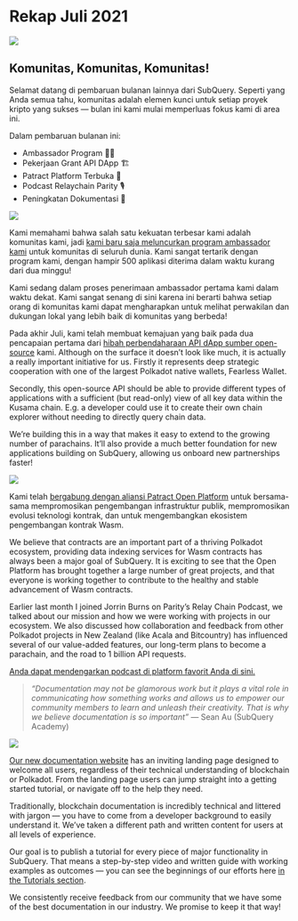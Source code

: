 # Rekap Juli 2021

![](https://miro.medium.com/max/1400/1*2z3_9s-SY7dAvfe6xf9IDA.png)

## Komunitas, Komunitas, Komunitas!


Selamat datang di pembaruan bulanan lainnya dari SubQuery. Seperti yang Anda semua tahu, komunitas adalah elemen kunci untuk setiap proyek kripto yang sukses — bulan ini kami mulai memperluas fokus kami di area ini.

Dalam pembaruan bulanan ini:

-   Ambassador Program 👩💼
-   Pekerjaan Grant API DApp 🏗
-   Patract Platform Terbuka 🌃
-   Podcast Relaychain Parity 🎙
-   Peningkatan Dokumentasi 📑


![](https://miro.medium.com/max/1400/0*pe3Z3x1lGb_RLa5x)

Kami memahami bahwa salah satu kekuatan terbesar kami adalah komunitas kami, jadi [kami baru saja meluncurkan program ambassador kami](https://subquery.medium.com/introducing-the-subquery-ambassador-program-aa82613ab804) untuk komunitas di seluruh dunia. Kami sangat tertarik dengan program kami, dengan hampir 500 aplikasi diterima dalam waktu kurang dari dua minggu!

Kami sedang dalam proses penerimaan ambassador pertama kami dalam waktu dekat. Kami sangat senang di sini karena ini berarti bahwa setiap orang di komunitas kami dapat mengharapkan untuk melihat perwakilan dan dukungan lokal yang lebih baik di komunitas yang berbeda!

Pada akhir Juli, kami telah membuat kemajuan yang baik pada dua pencapaian pertama dari [hibah perbendaharaan API dApp sumber open-source](https://kusama.polkassembly.io/treasury/95) kami. Although on the surface it doesn’t look like much, it is actually a really important initiative for us. Firstly it represents deep strategic cooperation with one of the largest Polkadot native wallets, Fearless Wallet.

Secondly, this open-source API should be able to provide different types of applications with a sufficient (but read-only) view of all key data within the Kusama chain. E.g. a developer could use it to create their own chain explorer without needing to directly query chain data.

We’re building this in a way that makes it easy to extend to the growing number of parachains. It’ll also provide a much better foundation for new applications building on SubQuery, allowing us onboard new partnerships faster!

![](https://miro.medium.com/max/1400/0*AhM68fyjjSp_2edZ)

Kami telah [bergabung dengan aliansi Patract Open Platform](https://subquery.medium.com/subquery-is-joining-the-patract-open-platform-91682c748a57) untuk bersama-sama mempromosikan pengembangan infrastruktur publik, mempromosikan evolusi teknologi kontrak, dan untuk mengembangkan ekosistem pengembangan kontrak Wasm.

We believe that contracts are an important part of a thriving Polkadot ecosystem, providing data indexing services for Wasm contracts has always been a major goal of SubQuery. It is exciting to see that the Open Platform has brought together a large number of great projects, and that everyone is working together to contribute to the healthy and stable advancement of Wasm contracts.

Earlier last month I joined Jorrin Burns on Parity’s Relay Chain Podcast, we talked about our mission and how we were working with projects in our ecosystem. We also discussed how collaboration and feedback from other Polkadot projects in New Zealand (like Acala and Bitcountry) has influenced several of our value-added features, our long-term plans to become a parachain, and the road to 1 billion API requests.

[Anda dapat mendengarkan podcast di platform favorit Anda di sini.](https://relaychain.fm/35-querying-the-worlds-data-with-subquery)

> _“Documentation may not be glamorous work but it plays a vital role in communicating how something works and allows us to empower our community members to learn and unleash their creativity. That is why we believe documentation is so important”_ — Sean Au (SubQuery Academy)

![](https://miro.medium.com/max/1200/0*tvcfXFxHc6shdmAy.gif)

[Our new documentation website](https://doc.subquery.network/) has an inviting landing page designed to welcome all users, regardless of their technical understanding of blockchain or Polkadot. From the landing page users can jump straight into a getting started tutorial, or navigate off to the help they need.

Traditionally, blockchain documentation is incredibly technical and littered with jargon — you have to come from a developer background to easily understand it. We’ve taken a different path and written content for users at all levels of experience.

Our goal is to publish a tutorial for every piece of major functionality in SubQuery. That means a step-by-step video and written guide with working examples as outcomes — you can see the beginnings of our efforts here [in the Tutorials section](https://doc.subquery.network/tutorials_examples/howto.html).

We consistently receive feedback from our community that we have some of the best documentation in our industry. We promise to keep it that way!